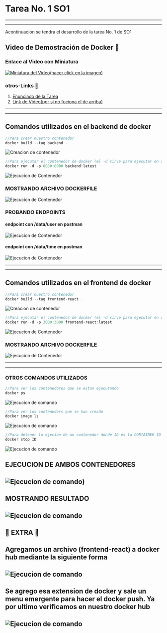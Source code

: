 # Tarea No. 1 SO1

---
---

Acontinuacion se tendra el desarrollo de la tarea No. 1 de SO1

## Video de Demostración de Docker :movie_camera:

### Enlace al Video con Miniatura
[![Miniatura del Video(hacer click en la imagen)](https://github.com/HenrryBran-Hub/SO1_1s2024_201314439/blob/main/Tareas/Tarea-No1/Img/Video.gif)](https://www.youtube.com/watch?v=CSL-jXgtDT8)

### otros-Links :link:

1. [Enunciado de la Tarea](https://drive.google.com/file/d/1UuAVq9pKQgrtWaybUG6rS5NsQkd4TTrd/view?usp=sharing)
2. [Link de Video(por si no fuciona el de arriba)](https://www.youtube.com/watch?v=CSL-jXgtDT8)

---
---

## Comandos utilizados en el backend de docker 

```javascript
//Para crear nuestro contenedor 
docker build --tag backend .
```

![Creacion de contenedor](https://github.com/HenrryBran-Hub/SO1_1s2024_201314439/blob/main/Tareas/Tarea-No1/Img/B-b.gif)

```javascript
//Para ejecutar el contenedor de docker (el -d sirve para ejecutar en segundo plano el contenedor)
docker run -d -p 8080:8080 backend:latest
```

![Ejecucion de Contenedor](https://github.com/HenrryBran-Hub/SO1_1s2024_201314439/blob/main/Tareas/Tarea-No1/Img/D-BE.gif)

### MOSTRANDO ARCHIVO DOCKERFILE

![Ejecucion de Contenedor](https://github.com/HenrryBran-Hub/SO1_1s2024_201314439/blob/main/Tareas/Tarea-No1/Img/D-b.gif)

### PROBANDO ENDPOINTS

#### endpoint con /data/user en postman

![Ejecucion de Contenedor](https://github.com/HenrryBran-Hub/SO1_1s2024_201314439/blob/main/Tareas/Tarea-No1/Img/P-U.gif)

#### endpoint con /data/time en postman

![Ejecucion de Contenedor](https://github.com/HenrryBran-Hub/SO1_1s2024_201314439/blob/main/Tareas/Tarea-No1/Img/P-T.gif)

---
---

## Comandos utilizados en el frontend de docker 

```javascript
//Para crear nuestro contenedor 
docker build --tag frontend-react .
```
![Creacion de contenedor](https://github.com/HenrryBran-Hub/SO1_1s2024_201314439/blob/main/Tareas/Tarea-No1/Img/F-b.gif)

```javascript
//Para ejecutar el contenedor de docker (el -d sirve para ejecutar en segundo plano el contenedor)
docker run -d -p 3000:3000 frontend-react:latest
```
![Ejecucion de Contenedor](https://github.com/HenrryBran-Hub/SO1_1s2024_201314439/blob/main/Tareas/Tarea-No1/Img/F-e.gif)

### MOSTRANDO ARCHIVO DOCKERFILE

![Ejecucion de Contenedor](https://github.com/HenrryBran-Hub/SO1_1s2024_201314439/blob/main/Tareas/Tarea-No1/Img/D-f.gif)

---
---

### OTROS COMANDOS UTILIZADOS
```javascript
//Para ver los contenedores que se estan ejecutando
docker ps
```
![Ejecucion de comando](https://github.com/HenrryBran-Hub/SO1_1s2024_201314439/blob/main/Tareas/Tarea-No1/Img/D-p.gif)

```javascript
//Para ver los contenedors que se han creado
docker image ls
```
![Ejecucion de comando](https://github.com/HenrryBran-Hub/SO1_1s2024_201314439/blob/main/Tareas/Tarea-No1/Img/D-I.gif)

```javascript
//Para detener la ejecion de un contenedor donde ID es la CONTAINER ID vista en docker ps
docker stop ID
```

![Ejecucion de comando](https://github.com/HenrryBran-Hub/SO1_1s2024_201314439/blob/main/Tareas/Tarea-No1/Img/D-ST.gif)

## EJECUCION DE AMBOS CONTENEDORES

![Ejecucion de comando](https://github.com/HenrryBran-Hub/SO1_1s2024_201314439/blob/main/Tareas/Tarea-No1/Img/D-E2.gif))
---

## MOSTRANDO RESULTADO

![Ejecucion de comando](https://github.com/HenrryBran-Hub/SO1_1s2024_201314439/blob/main/Tareas/Tarea-No1/Img/datas.gif)
---

## :large_orange_diamond: EXTRA :large_orange_diamond:

Agregamos un archivo (frontend-react) a docker hub mediante la siguiente forma
---
![Ejecucion de comando](https://github.com/HenrryBran-Hub/SO1_1s2024_201314439/blob/main/Tareas/Tarea-No1/Img/D-D.gif)
---
Se agrego esa extension de docker y sale un menu emergente para hacer el docker push.
Ya por ultimo verificamos en nuestro docker hub 
---
![Ejecucion de comando](https://github.com/HenrryBran-Hub/SO1_1s2024_201314439/blob/main/Tareas/Tarea-No1/Img/D-H.gif)
---
